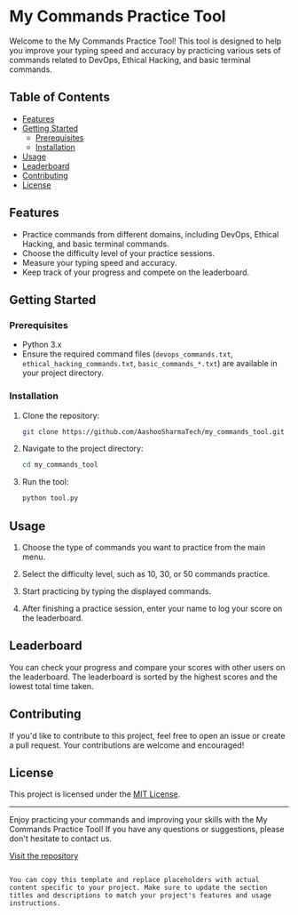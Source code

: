
# My Commands Practice Tool

Welcome to the My Commands Practice Tool! This tool is designed to help you improve your typing speed and accuracy by practicing various sets of commands related to DevOps, Ethical Hacking, and basic terminal commands.

## Table of Contents

- [Features](#features)
- [Getting Started](#getting-started)
  - [Prerequisites](#prerequisites)
  - [Installation](#installation)
- [Usage](#usage)
- [Leaderboard](#leaderboard)
- [Contributing](#contributing)
- [License](#license)

## Features

- Practice commands from different domains, including DevOps, Ethical Hacking, and basic terminal commands.
- Choose the difficulty level of your practice sessions.
- Measure your typing speed and accuracy.
- Keep track of your progress and compete on the leaderboard.

## Getting Started

### Prerequisites

- Python 3.x
- Ensure the required command files (`devops_commands.txt`, `ethical_hacking_commands.txt`, `basic_commands_*.txt`) are available in your project directory.

### Installation

1. Clone the repository:
   ```sh
   git clone https://github.com/AashooSharmaTech/my_commands_tool.git
   ```

2. Navigate to the project directory:
   ```sh
   cd my_commands_tool
   ```

3. Run the tool:
   ```sh
   python tool.py
   ```

## Usage

1. Choose the type of commands you want to practice from the main menu.

2. Select the difficulty level, such as 10, 30, or 50 commands practice.

3. Start practicing by typing the displayed commands.

4. After finishing a practice session, enter your name to log your score on the leaderboard.

## Leaderboard

You can check your progress and compare your scores with other users on the leaderboard. The leaderboard is sorted by the highest scores and the lowest total time taken.

## Contributing

If you'd like to contribute to this project, feel free to open an issue or create a pull request. Your contributions are welcome and encouraged!

## License

This project is licensed under the [MIT License](LICENSE).

---

Enjoy practicing your commands and improving your skills with the My Commands Practice Tool! If you have any questions or suggestions, please don't hesitate to contact us.

[Visit the repository](https://github.com/AashooSharmaTech/my_commands_tool)
```

You can copy this template and replace placeholders with actual content specific to your project. Make sure to update the section titles and descriptions to match your project's features and usage instructions.
